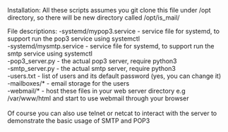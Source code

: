 Installation:
All these scripts assumes you git clone this file under /opt directory, so there will be new directory called /opt/is_mail/ 

File descriptions:
-systemd/mypop3.service - service file for systemd, to support run the pop3 service using systemctl<br>
-systemd/mysmtp.service - service file for systemd, to support run the smtp service using systemctl<br>
-pop3_server.py - the actual pop3 server, require python3<br>
-smtp_server.py - the actual smtp server, require python3<br>
-users.txt - list of users and its default password (yes, you can change it)<br>
-mailboxes/* - email storage for the users<br>
-webmail/* - host these files in your web server directory e.g /var/www/html and start to use webmail through your browser<br>
<br>
Of course you can also use telnet or netcat to interact with the server to demonstrate the basic usage of SMTP and POP3
